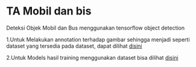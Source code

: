 # TA Mobil dan bis
Deteksi Objek Mobil dan Bus menggunakan tensorflow object detection

1.Untuk Melakukan annotation terhadap gambar sehingga menjadi seperti dataset yang tersedia pada dataset, dapat dilihat [disini](https://www.youtube.com/watch?v=Tlvy-eM8YO4)

2.Untuk Models hasil training menggunakan dataset bisa dilihat [disini](https://drive.google.com/drive/folders/1fDf8EUF-Gu1I7idLb9EaXlxa0NKb4DuU?usp=sharing)
